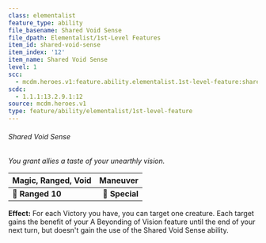 ```yaml
---
class: elementalist
feature_type: ability
file_basename: Shared Void Sense
file_dpath: Elementalist/1st-Level Features
item_id: shared-void-sense
item_index: '12'
item_name: Shared Void Sense
level: 1
scc:
  - mcdm.heroes.v1:feature.ability.elementalist.1st-level-feature:shared-void-sense
scdc:
  - 1.1.1:13.2.9.1:12
source: mcdm.heroes.v1
type: feature/ability/elementalist/1st-level-feature
---
```


###### Shared Void Sense

*You grant allies a taste of your unearthly vision.*

| **Magic, Ranged, Void** |   **Maneuver** |
| ----------------------- | -------------: |
| **📏 Ranged 10**        | **🎯 Special** |

**Effect:** For each Victory you have, you can target one creature. Each target gains the benefit of your A Beyonding of Vision feature until the end of your next turn, but doesn't gain the use of the Shared Void Sense ability.
